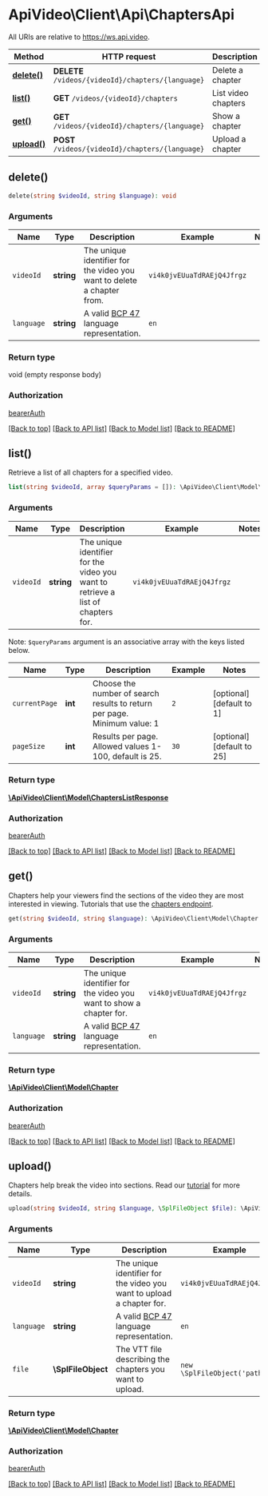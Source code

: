 # ApiVideo\Client\Api\ChaptersApi

All URIs are relative to https://ws.api.video.

Method | HTTP request | Description
------------- | ------------- | -------------
[**delete()**](ChaptersApi.md#delete) | **DELETE** `/videos/{videoId}/chapters/{language}` | Delete a chapter
[**list()**](ChaptersApi.md#list) | **GET** `/videos/{videoId}/chapters` | List video chapters
[**get()**](ChaptersApi.md#get) | **GET** `/videos/{videoId}/chapters/{language}` | Show a chapter
[**upload()**](ChaptersApi.md#upload) | **POST** `/videos/{videoId}/chapters/{language}` | Upload a chapter


## delete()



```php
delete(string $videoId, string $language): void
```

### Arguments



Name | Type | Description  | Example | Notes
------------- | ------------- | ------------- | ------------- | -------------
 `videoId` | **string**| The unique identifier for the video you want to delete a chapter from. | `vi4k0jvEUuaTdRAEjQ4Jfrgz` |
 `language` | **string**| A valid [BCP 47](https://github.com/libyal/libfwnt/wiki/Language-Code-identifiers) language representation. | `en` |




### Return type

void (empty response body)

### Authorization

[bearerAuth](../../README.md)

[[Back to top]](#) [[Back to API list]](../../README.md#endpoints)
[[Back to Model list]](../../README.md#models)
[[Back to README]](../../README.md)

## list()


Retrieve a list of all chapters for a specified video.

```php
list(string $videoId, array $queryParams = []): \ApiVideo\Client\Model\ChaptersListResponse
```

### Arguments


Name | Type | Description  | Example | Notes
------------- | ------------- | ------------- | ------------- | -------------
 `videoId` | **string**| The unique identifier for the video you want to retrieve a list of chapters for. | `vi4k0jvEUuaTdRAEjQ4Jfrgz` |


Note: `$queryParams` argument is an associative array with the keys listed below.

Name | Type | Description  | Example | Notes
------------- | ------------- | ------------- | ------------- | -------------
 `currentPage` | **int**| Choose the number of search results to return per page. Minimum value: 1 | `2` | [optional] [default to 1]
 `pageSize` | **int**| Results per page. Allowed values 1-100, default is 25. | `30` | [optional] [default to 25]






### Return type

[**\ApiVideo\Client\Model\ChaptersListResponse**](../Model/ChaptersListResponse.md)

### Authorization

[bearerAuth](../../README.md)

[[Back to top]](#) [[Back to API list]](../../README.md#endpoints)
[[Back to Model list]](../../README.md#models)
[[Back to README]](../../README.md)

## get()


Chapters help your viewers find the sections of the video they are most interested in viewing. Tutorials that use the [chapters endpoint](https://api.video/blog/endpoints/chapters).

```php
get(string $videoId, string $language): \ApiVideo\Client\Model\Chapter
```

### Arguments



Name | Type | Description  | Example | Notes
------------- | ------------- | ------------- | ------------- | -------------
 `videoId` | **string**| The unique identifier for the video you want to show a chapter for. | `vi4k0jvEUuaTdRAEjQ4Jfrgz` |
 `language` | **string**| A valid [BCP 47](https://github.com/libyal/libfwnt/wiki/Language-Code-identifiers) language representation. | `en` |




### Return type

[**\ApiVideo\Client\Model\Chapter**](../Model/Chapter.md)

### Authorization

[bearerAuth](../../README.md)

[[Back to top]](#) [[Back to API list]](../../README.md#endpoints)
[[Back to Model list]](../../README.md#models)
[[Back to README]](../../README.md)

## upload()


Chapters help break the video into sections. Read our [tutorial](https://api.video/blog/tutorials/adding-chapters-to-your-videos) for more details.

```php
upload(string $videoId, string $language, \SplFileObject $file): \ApiVideo\Client\Model\Chapter
```

### Arguments



Name | Type | Description  | Example | Notes
------------- | ------------- | ------------- | ------------- | -------------
 `videoId` | **string**| The unique identifier for the video you want to upload a chapter for. | `vi4k0jvEUuaTdRAEjQ4Jfrgz` |
 `language` | **string**| A valid [BCP 47](https://github.com/libyal/libfwnt/wiki/Language-Code-identifiers) language representation. | `en` |
 `file` | **\SplFileObject**| The VTT file describing the chapters you want to upload. | `new \SplFileObject('path')` |




### Return type

[**\ApiVideo\Client\Model\Chapter**](../Model/Chapter.md)

### Authorization

[bearerAuth](../../README.md)

[[Back to top]](#) [[Back to API list]](../../README.md#endpoints)
[[Back to Model list]](../../README.md#models)
[[Back to README]](../../README.md)
